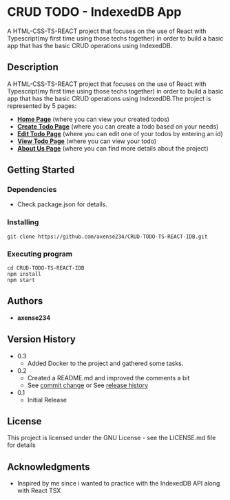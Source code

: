 # **CRUD TODO - IndexedDB App**

A HTML-CSS-TS-REACT project that focuses on the use of React with Typescript(my first time using those techs together) in order to build a basic app that has the basic CRUD operations using IndexedDB.

## **Description**

A HTML-CSS-TS-REACT project that focuses on the use of React with Typescript(my first time using those techs together) in order to build a basic app that has the basic CRUD operations using IndexedDB.The project is represented by 5 pages:

- [**Home Page**](https://crud-todo-ts-react-ca.netlify.app/) (where you can view your created todos)
- [**Create Todo Page**](https://crud-todo-ts-react-ca.netlify.app/create) (where you can create a todo based on your needs)
- [**Edit Todo Page**](https://crud-todo-ts-react-ca.netlify.app/edit) (where you can edit one of your todos by entering an id)
- [**View Todo Page**](https://crud-todo-ts-react-ca.netlify.app/view) (where you can view your todo)
- [**About Us Page**](https://crud-todo-ts-react-ca.netlify.app/about-us) (where you can find more details about the project)

## **Getting Started**

### Dependencies

- Check package.json for details.

### Installing

```
git clone https://github.com/axense234/CRUD-TODO-TS-REACT-IDB.git
```

### Executing program

```
cd CRUD-TODO-TS-REACT-IDB
npm install
npm start
```

## **Authors**

- **axense234**

## **Version History**

- 0.3
  - Added Docker to the project and gathered some tasks.
- 0.2
  - Created a README.md and improved the comments a bit
  - See [commit change](https://github.com/axense234/CRUD-TODO-TS-REACT-IDB/commits/master) or See [release history](https://github.com/axense234/CRUD-TODO-TS-REACT-IDB/releases)
- 0.1
  - Initial Release

## **License**

This project is licensed under the GNU License - see the LICENSE.md file for details

## **Acknowledgments**

- Inspired by me since i wanted to practice with the IndexedDB API along with React TSX
